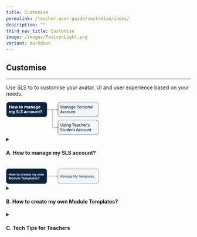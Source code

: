 ```yaml
---
title: Customise
permalink: /teacher-user-guide/customise/index/
description: ""
third_nav_title: Customise
image: /images/FaviconLight.png
variant: markdown
---
```

<h2>Customise</h2>
<hr>
<p>Use SLS to to customise your avatar, UI and user experience based on your needs.</p>
<img alt="Customise" style="width: 50%;" src="/images/2Teacher/Flow-Customise.png">
<details>
 <summary><h4>A. How to manage my SLS account?</h4></summary>
<p>Manage Personal Account</p>
<ul><li><a target="_blank" href="/teacher-user-guide/customise/customise-an-avatar/">(A1,i) Customise an Avatar</a></li>
  <li><a target="_blank" href="/teacher-user-guide/customise/change-display-name/">(A1,ii) Change Display Name</a></li>
  <li><a target="_blank" href="/teacher-user-guide/customise/set-an-alternate-email-address/">(A1,iii) Set an Alternate Email Address</a></li>
  <li><a target="_blank" href="/teacher-user-guide/customise/set-email-notifications/">(A1,iv) Set Email Notifications</a></li>
  <li><a target="_blank" href="/teacher-user-guide/customise/manage-linked-account/">(A1,v) Manage Linked Account</a></li>
  <li><a target="_blank" href="/teacher-user-guide/customise/change-sls-password/">(A1,vi) Change SLS Password</a></li></ul>
<p>Using Teacher's Student Account</p>
<ul><li><a target="_blank" href="/teacher-user-guide/customise/switch-to-student-account/">(A1,vii) Switch to Student Account</a></li>
</ul>
</details>
<br>
  <img style="width: 50%;" alt="Customise" src="/images/2Teacher/Flow_Customise1.svg">
<details>
 <summary><h4>B. How to create my own Module Templates?</h4></summary>
<ul>
  <li><a target="_blank" href="/teacher-user-guide/customise/manage-my-templates/">(B1) Manage My Templates</a></li>
</ul>
</details>
<details>
<summary>
<h4>C. Tech Tips for Teachers</h4>
</summary>
<ol>
<li><p><strong>Must students link their iCON accounts with SLS?</strong></p>
<p> SLS will work with any Google account. However, we recommend students link their student iCON accounts to ensure seamless learning.</p>
</li>
<li><p><strong>If we link to our personal email, is it still possible to still store students' work in Google classroom?</strong></p>
<p> The students’ work will be stored on SLS and not on Google Classroom.</p>
</li>
<li><p><strong>Can we link more than one Google account?</strong></p>
<p> Only one Google account can be linked at a time.</p>
</li>
</ol>
</details>